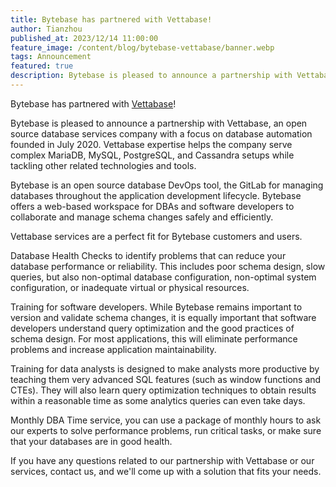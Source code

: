 ```yaml
---
title: Bytebase has partnered with Vettabase!
author: Tianzhou
published_at: 2023/12/14 11:00:00
feature_image: /content/blog/bytebase-vettabase/banner.webp
tags: Announcement
featured: true
description: Bytebase is pleased to announce a partnership with Vettabase, an open source database services company with a focus on database automation.
---
```


Bytebase has partnered with [Vettabase](https://vettabase.com/)!

Bytebase is pleased to announce a partnership with Vettabase, an open source database services company with a focus on database automation founded in July 2020. Vettabase expertise helps the company serve complex MariaDB, MySQL, PostgreSQL, and Cassandra setups while tackling other related technologies and tools.

Bytebase is an open source database DevOps tool, the GitLab for managing databases throughout the application development lifecycle. Bytebase offers a web-based workspace for DBAs and software developers to collaborate and manage schema changes safely and efficiently.

Vettabase services are a perfect fit for Bytebase customers and users.

Database Health Checks to identify problems that can reduce your database performance or reliability. This includes poor schema design, slow queries, but also non-optimal database configuration, non-optimal system configuration, or inadequate virtual or physical resources.

Training for software developers. While Bytebase remains important to version and validate schema changes, it is equally important that software developers understand query optimization and the good practices of schema design. For most applications, this will eliminate performance problems and increase application maintainability.

Training for data analysts is designed to make analysts more productive by teaching them very advanced SQL features (such as window functions and CTEs). They will also learn query optimization techniques to obtain results within a reasonable time as some analytics queries can even take days.

Monthly DBA Time service, you can use a package of monthly hours to ask our experts to solve performance problems, run critical tasks, or make sure that your databases are in good health.

If you have any questions related to our partnership with Vettabase or our services, contact us, and we'll come up with a solution that fits your needs.